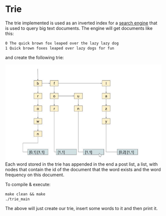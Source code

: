 
# Trie
The trie implemented is used as an inverted index for a [search engine](https://github.com/VangelisGara/minisearch-engine) that is used to query big text documents. The engine will get documents like this:

    0 The quick brown fox leaped over the lazy lazy dog
    1 Quick brown foxes leaped over lazy dogs for fun

and create the following trie:

![Trie](https://github.com/VangelisGara/Trie/blob/master/trie%20image/Screenshot_20190805_004837.png)
Each word stored in the trie has appended in the end a post list, a list, with nodes that contain the id of the document that the word exists and the word frequency on this document.

To compile & execute:

    make clean && make 
    ./trie_main

The above will just create our trie, insert some words to it and then print it.
